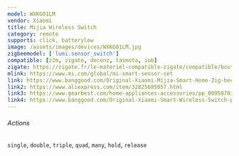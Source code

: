 ```yaml
---
model: WXKG01LM
vendor: Xiaomi
title: Mijia Wireless Switch
category: remote
supports: click, batterylow
image: /assets/images/devices/WXKG01LM.jpg
zigbeemodel: ['lumi.sensor_switch']
compatible: [z2m, zigate, deconz, tasmota, iob]
zigate: https://zigate.fr/le-materiel-compatible-zigate/compatible/bouton
mlink: https://www.mi.com/global/mi-smart-sensor-set
link: https://www.banggood.com/Original-Xiaomi-Mijia-Smart-Home-Zig-bee-Wireless-Smart-Switch-Touch-Button-ON-OFF-WiFi-Remote-Control-Switch-p-1049175.html
link2: https://www.aliexpress.com/item/32825685057.html
link3: https://www.gearbest.com/home-appliances-accessories/pp_009587036194.html
link4: https://www.banggood.com/Original-Xiaomi-Smart-Wireless-Switch-p-1045081.html
---
```

###### Actions
`single`, `double`, `triple`, `quad`, `many`, `hold`, `release`